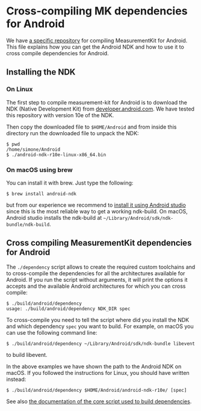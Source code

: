 # Cross-compiling MK dependencies for Android

We have [a specific repository](https://github.com/measurement-kit/android-libs)
for compiling MeasurementKit for Android. This file explains how you can get
the Android NDK and how to use it to cross compile dependencies for Android.

## Installing the NDK

### On Linux

The first step to compile measurement-kit for Android is to download the
NDK (Native Development Kit) from [developer.android.com](
https://developer.android.com/tools/sdk/ndk/index.html).  We have tested
this repository with version 10e of the NDK.

Then copy the downloaded file to `$HOME/Android` and from inside this directory
run the downloaded file to unpack the NDK:

    $ pwd
    /home/simone/Android
    $ ./android-ndk-r10e-linux-x86_64.bin

### On macOS using brew

You can install it with brew. Just type the following:

    $ brew install android-ndk

but from our experience we recommend to [install it using Android studio](
https://developer.android.com/ndk/guides/index.html#download-ndk)
since this is the most reliable way to get a working ndk-build.
On macOS, Android studio installs the ndk-build at 
`~/Library/Android/sdk/ndk-bundle/ndk-build`.

## Cross compiling MeasurementKit dependencies for Android

The `./dependency` script allows to create the required custom
toolchains and to cross-compile the dependencies for all the architectures
available for Android. If you run the script without arguments, it will
print the options it accepts and the available Android architectures for
which you can cross compile:

    $ ./build/android/dependency
    usage: ./build/android/dependency NDK_DIR spec

To cross-compile you need to tell the script where did you install the NDK
and which dependency `spec` you want to build. For example, on macOS you can use
the following command line:

    $ ./build/android/dependency ~/Library/Android/sdk/ndk-bundle libevent

to build libevent.

In the above examples we have shown the path to the Android NDK on macOS. If
you followed the instructions for Linux, you should have written instead:

    $ ./build/android/dependency $HOME/Android/android-ndk-r10e/ [spec]

See also [the documentation of the core script used to build
dependencies](dependency.md).
